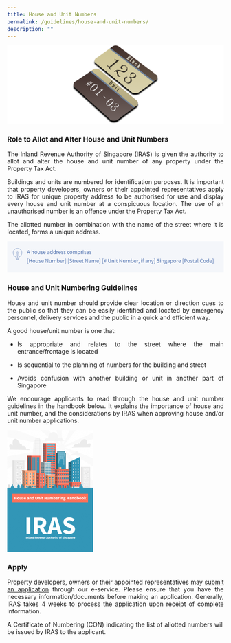 ```yaml
---
title: House and Unit Numbers
permalink: /guidelines/house-and-unit-numbers/
description: ""
---
```

![Houaw &amp; Unit Number Pic](/images/House%20&amp;%20Unit%20Pic%204k.png)

<h3>Role to Allot and Alter House and Unit Numbers </h3>

<p align="justify">The Inland Revenue Authority of Singapore (IRAS) is given the authority to allot and alter the house and unit number of any property under the Property Tax Act. </p>

<p align="justify">Buildings and units are numbered for identification purposes. It is important that property developers, owners or their appointed representatives apply to IRAS for unique property address to be authorised for use and display every house and unit number at a conspicuous location. The use of an unauthorised number is an offence under the Property Tax Act.</p>

<p align="justify">The allotted number in combination with the name of the street where it is located, forms a unique address.</p><p></p>

<img src="/images/address%20format%20image.png" style="width:700px">

<h3>House and Unit Numbering Guidelines</h3>

<p align="justify">House and unit number should provide clear location or direction cues to the public so that they can be easily identified and located by emergency personnel, delivery services and the public in a quick and efficient way. </p>

<p align="justify">A good house/unit number is one that:
</p><ul style="list-style-type:disc">
<li><p align="justify">Is appropriate and relates to the street where the main entrance/frontage is located</p></li> 
<li><p align="justify">Is sequential to the planning of numbers for the building and street</p></li>
<li><p align="justify">Avoids confusion with another building or unit in another part of Singapore</p></li>
</ul><p></p>

<p align="justify">We encourage applicants to read through the house and unit number guidelines in the handbook below. It explains the importance of house and unit number, and the considerations by IRAS when approving house and/or unit number applications.</p>
<p></p>

<a href="https://www.iras.gov.sg/media/docs/default-source/uploadedfiles/pdf/hn-handbook.pdf?sfvrsn=aa992812_6"><img src="/images/house%20and%20unit%20numbering%20handbook_thumbnail.png" style="width:200px"></a>

<h3>Apply</h3>

<p align="justify">Property developers, owners or their appointed representatives may <a href="https://digitalservice.propertynaa.gov.sg">submit an application</a> through our e-service. Please ensure that you have the necessary information/documents before making an application. Generally, IRAS takes 4 weeks to process the application upon receipt of complete information.</p><p>
</p><p></p><p align="justify">
A Certificate of Numbering (CON) indicating the list of allotted numbers will be issued by IRAS to the applicant.</p>